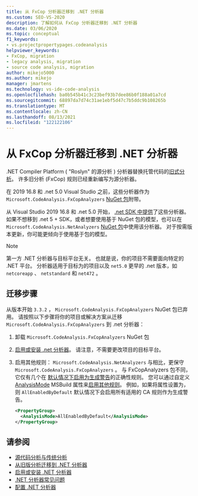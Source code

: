 ```yaml
---
title: 从 FxCop 分析器迁移到 .NET 分析器
ms.custom: SEO-VS-2020
description: 了解如何从 FxCop 分析器迁移到 .NET 分析器
ms.date: 03/06/2020
ms.topic: conceptual
f1_keywords:
- vs.projectpropertypages.codeanalysis
helpviewer_keywords:
- FxCop, migration
- legacy analysis, migration
- source code analysis, migration
author: mikejo5000
ms.author: mikejo
manager: jmartens
ms.technology: vs-ide-code-analysis
ms.openlocfilehash: ba0b545b41c3c23bef93b7dee86b0f188a01a7cd
ms.sourcegitcommit: 68897da7d74c31ae1ebf5d47c7b5ddc9b108265b
ms.translationtype: MT
ms.contentlocale: zh-CN
ms.lasthandoff: 08/13/2021
ms.locfileid: "122122106"
---
```

# <a name="migrate-from-fxcop-analyzers-to-net-analyzers"></a>从 FxCop 分析器迁移到 .NET 分析器

.NET Compiler Platform ( "Roslyn" 的源分析 ) 分析器替换托管代码的[旧式分析](code-analysis-for-managed-code-overview.md)。 许多旧分析 (FxCop) 规则已经重新编写为源分析器。

在 2019 16.8 和 .net 5.0 Visual Studio 之前，这些分析器作为 `Microsoft.CodeAnalysis.FxCopAnalyzers` [NuGet 包](https://www.nuget.org/packages/Microsoft.CodeAnalysis.FxCopAnalyzers)附带。

从 Visual Studio 2019 16.8 和 .net 5.0 开始， [.net SDK 中提供](/dotnet/fundamentals/code-analysis/overview)了这些分析器。 如果不想移到 .net 5 + SDK，或者想要使用基于 NuGet 包的模型，也可以在 `Microsoft.CodeAnalysis.NetAnalyzers` [NuGet 包](https://www.nuget.org/packages/Microsoft.CodeAnalysis.NetAnalyzers)中使用该分析器。 对于按需版本更新，你可能更倾向于使用基于包的模型。

> [!NOTE]
> 第一方 .NET 分析器与目标平台无关。 也就是说，你的项目不需要面向特定的 .NET 平台。 分析器适用于目标为的项目以及 `net5.0` 更早的 .net 版本，如 `netcoreapp` 、 `netstandard` 和 `net472` 。

## <a name="migration-steps"></a>迁移步骤

从版本开始 `3.3.2` ， `Microsoft.CodeAnalysis.FxCopAnalyzers` NuGet 包已弃用。 请按照以下步骤将你的项目或解决方案从迁移 `Microsoft.CodeAnalysis.FxCopAnalyzers` 到 .net 分析器：

1. 卸载 `Microsoft.CodeAnalysis.FxCopAnalyzers` NuGet 包

2. [启用或安装 .net 分析器](install-net-analyzers.md)。 请注意，不需要更改项目的目标平台。

3. 启用其他规则： `Microsoft.CodeAnalysis.NetAnalyzers` 与相比，更保守 `Microsoft.CodeAnalysis.FxCopAnalyzers` 。 与 FxCopAnalyzers 包不同，它仅有几个在 [默认情况下启用为生成警告](/dotnet/fundamentals/code-analysis/overview#enabled-rules)的正确性规则。 您可以通过自定义[AnalysisMode](/dotnet/core/project-sdk/msbuild-props#analysismode) MSBuild 属性来[启用其他规则](/dotnet/fundamentals/code-analysis/overview#enable-additional-rules)。 例如，如果将属性设置为，则 `AllEnabledByDefault` 默认情况下会启用所有适用的 CA 规则作为生成警告。

   ```xml
   <PropertyGroup>
     <AnalysisMode>AllEnabledByDefault</AnalysisMode>
   </PropertyGroup>
   ```

## <a name="see-also"></a>请参阅

- [源代码分析与传统分析](net-analyzers-faq.yml#what-s-the-difference-between-legacy-fxcop-and--net-analyzers-)
- [从旧版分析迁移到 .NET 分析器](migrate-from-legacy-analysis-to-net-analyzers.md)
- [启用或安装 .NET 分析器](install-net-analyzers.md)
- [.NET 分析器常见问题](net-analyzers-faq.yml)
- [配置 .NET 分析器](/dotnet/fundamentals/code-analysis/code-quality-rule-options)
